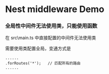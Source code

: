 # Nest middleware Demo

### 全局性中间件无法使用类，只能使用函数
在 src\main.ts 中直接配置的中间件无法使用类  

需要使用类配置全局，变通方式是
```
......
.forRoutes('*');   // 匹配所有的路由
......
```



